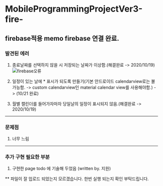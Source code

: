 # MobileProgrammingProjectVer3-fire-
firebase적용
memo firebase 연결 완료.
--------------------

### 발견된 에러
1. 종료날짜를 선택하지 않을 시 저장되는 날짜가 이상함.(해결완료 -> 2020/10/19)
![firebase오류](https://user-images.githubusercontent.com/28581473/96371035-dcaea180-119a-11eb-8770-0b65c4843142.PNG)

2. 일정이 있는 날에 * 표시가 되도록 만들기(기본 안드로이드 calendarview로는 불가능함. -> custom calendarview인 material calendar view를 사용해야함.) -> (10/21 완료)

3. 월별 캘린더를 들어가자마자 당일날의 일정이 표시되지 않음.(해결완료 -> 2020/10/19)

------------------

### 문제점
1. 너무 느림


-------------------

### 추가 구현 필요한 부분
1. 구현한 page todo 에 기술해 두었음 (written by. 지원)

** 파일이 잘 업로드 되었는지 모르겠습니다. 한번 실행 되는지 확인 부탁드립니다.
